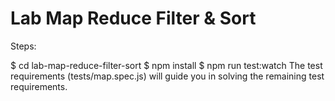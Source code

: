 # Lab Map Reduce Filter & Sort

Steps:

$ cd lab-map-reduce-filter-sort
$ npm install
$ npm run test:watch
The test requirements (tests/map.spec.js) will guide you in solving the remaining test requirements.